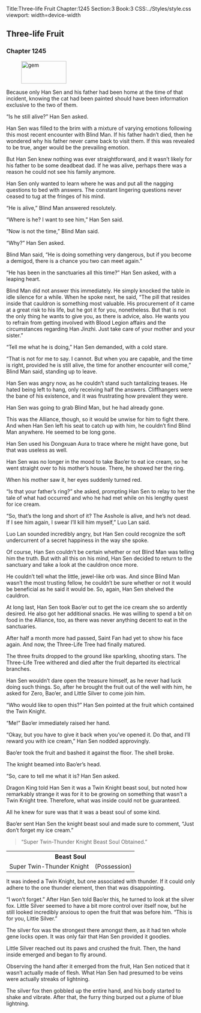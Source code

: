 Title:Three-life Fruit 
Chapter:1245 
Section:3 
Book:3 
CSS:../Styles/style.css 
viewport: width=device-width
  
## Three-life Fruit
### Chapter 1245 
<figure>
	<img src="../Images/gem.gif" alt="gem" id="gem" width="120" height="60" />
</figure>
  

  
  Because only Han Sen and his father had been home at the time of that incident, knowing the cat had been painted should have been information exclusive to the two of them.

“Is he still alive?” Han Sen asked.

Han Sen was filled to the brim with a mixture of varying emotions following this most recent encounter with Blind Man. If his father hadn’t died, then he wondered why his father never came back to visit them. If this was revealed to be true, anger would be the prevailing emotion.

But Han Sen knew nothing was ever straightforward, and it wasn’t likely for his father to be some deadbeat dad. If he was alive, perhaps there was a reason he could not see his family anymore.

Han Sen only wanted to learn where he was and put all the nagging questions to bed with answers. The constant lingering questions never ceased to tug at the fringes of his mind.

“He is alive,” Blind Man answered resolutely.

“Where is he? I want to see him,” Han Sen said.

“Now is not the time,” Blind Man said.

“Why?” Han Sen asked.

Blind Man said, “He is doing something very dangerous, but if you become a demigod, there is a chance you two can meet again.”

“He has been in the sanctuaries all this time?” Han Sen asked, with a leaping heart.

Blind Man did not answer this immediately. He simply knocked the table in idle silence for a while. When he spoke next, he said, “The pill that resides inside that cauldron is something most valuable. His procurement of it came at a great risk to his life, but he got it for you, nonetheless. But that is not the only thing he wants to give you, as there is advice, also. He wants you to refrain from getting involved with Blood Legion affairs and the circumstances regarding Han Jinzhi. Just take care of your mother and your sister.”

“Tell me what he is doing,” Han Sen demanded, with a cold stare.

“That is not for me to say. I cannot. But when you are capable, and the time is right, provided he is still alive, the time for another encounter will come,” Blind Man said, standing up to leave.

Han Sen was angry now, as he couldn’t stand such tantalizing teases. He hated being left to hang, only receiving half the answers. Cliffhangers were the bane of his existence, and it was frustrating how prevalent they were.

Han Sen was going to grab Blind Man, but he had already gone.

This was the Alliance, though, so it would be unwise for him to fight there. And when Han Sen left his seat to catch up with him, he couldn’t find Blind Man anywhere. He seemed to be long gone.

Han Sen used his Dongxuan Aura to trace where he might have gone, but that was useless as well.

Han Sen was no longer in the mood to take Bao’er to eat ice cream, so he went straight over to his mother’s house. There, he showed her the ring.

When his mother saw it, her eyes suddenly turned red.

“Is that your father’s ring?” she asked, prompting Han Sen to relay to her the tale of what had occurred and who he had met while on his lengthy quest for ice cream.

“So, that’s the long and short of it? The Asshole is alive, and he’s not dead. If I see him again, I swear I’ll kill him myself,” Luo Lan said.

Luo Lan sounded incredibly angry, but Han Sen could recognize the soft undercurrent of a secret happiness in the way she spoke.

Of course, Han Sen couldn’t be certain whether or not Blind Man was telling him the truth. But with all this on his mind, Han Sen decided to return to the sanctuary and take a look at the cauldron once more.

He couldn’t tell what the little, jewel-like orb was. And since Blind Man wasn’t the most trusting fellow, he couldn’t be sure whether or not it would be beneficial as he said it would be. So, again, Han Sen shelved the cauldron.

At long last, Han Sen took Bao’er out to get the ice cream she so ardently desired. He also got her additional snacks. He was willing to spend a bit on food in the Alliance, too, as there was never anything decent to eat in the sanctuaries.

After half a month more had passed, Saint Fan had yet to show his face again. And now, the Three-Life Tree had finally matured.

The three fruits dropped to the ground like sparkling, shooting stars. The Three-Life Tree withered and died after the fruit departed its electrical branches.

Han Sen wouldn’t dare open the treasure himself, as he never had luck doing such things. So, after he brought the fruit out of the well with him, he asked for Zero, Bao’er, and Little Silver to come join him.

“Who would like to open this?” Han Sen pointed at the fruit which contained the Twin Knight.

“Me!” Bao’er immediately raised her hand.

“Okay, but you have to give it back when you’ve opened it. Do that, and I’ll reward you with ice cream,” Han Sen nodded approvingly.

Bao’er took the fruit and bashed it against the floor. The shell broke.

The knight beamed into Bao’er’s head.

“So, care to tell me what it is? Han Sen asked.

Dragon King told Han Sen it was a Twin Knight beast soul, but noted how remarkably strange it was for it to be growing on something that wasn’t a Twin Knight tree. Therefore, what was inside could not be guaranteed.

All he knew for sure was that it was a beast soul of some kind.

Bao’er sent Han Sen the knight beast soul and made sure to comment, “Just don’t forget my ice cream.”

> “Super Twin-Thunder Knight Beast Soul Obtained.”

<div class="tables">
	<table class="beast">
		<tr>
			<th colspan="2">Beast Soul</th>
		</tr><tr>
			<td>Super Twin-Thunder Knight</td>
			<td>(Possession)</td>
		</tr>
	</table>
</div> 

It was indeed a Twin Knight, but one associated with thunder. If it could only adhere to the one thunder element, then that was disappointing.

“I won’t forget.” After Han Sen told Bao’er this, he turned to look at the silver fox. Little Silver seemed to have a bit more control over itself now, but he still looked incredibly anxious to open the fruit that was before him. “This is for you, Little Silver.”

The silver fox was the strongest there amongst them, as it had ten whole gene locks open. It was only fair that Han Sen provided it goodies.

Little Silver reached out its paws and crushed the fruit. Then, the hand inside emerged and began to fly around.

Observing the hand after it emerged from the fruit, Han Sen noticed that it wasn’t actually made of flesh. What Han Sen had presumed to be veins were actually streaks of lightning.

The silver fox then gobbled up the entire hand, and his body started to shake and vibrate. After that, the furry thing burped out a plume of blue lightning.
